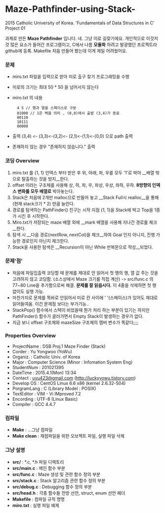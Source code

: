 # Maze-Pathfinder-using-Stack-
2015 Catholic University of Korea. 'Fundamentals of Data Structures in C' Project 01

과제로 만든 __Maze Pathfinder__ 입니다. 네. 그냥 미로 길찾기에요. 개인적으로 이것저것 많은 요소가 들어간 프로그램이고, C에서 나름 __모듈화__ 하려고 발광했던 프로젝트라 github에 등록. Makefile 처음 만들어 봤는데 이게 제일 어려웠어요.

### 문제
* miro.txt 파일을 입력으로 받아 미로 출구 찾기 프로그래밍을 수행
* 미로의 크기는 최대 50 * 50 을 넘어서지 않는다
* miro.txt 의 내용

        4 5 // 행과 열을 스페이스로 구분
        01000 // 1은 벽을 의미 , (0,0)에서 출발 (3,4)가 종료
        00110
        10111
        00000

* 출력 (3,4) <- (3,3)<-(3,2)<- (2,1)<-(1,1)<-(0,0) 으로 path 출력
* 존재하지 않는 경우 "존재하지 않습니다." 출력

### 코딩 Overview
1. miro.txt 를 {1, 1} 인덱스 부터 받은 후 위, 아래, 좌, 우를 모두 '1'로 박아 __배열 밖으로 탈출하는 것을 방지__한다.
2. offset 이라는 구조체를 사용해 상, 하, 좌, 우, 좌상, 우상, 좌하, 우하. __8방향의 인덱스 변화를 모두 배열로__ 박아놓는다.
3. Stack은 처음에 2개만 malloc으로 만들어 놓고 __Stack Full시 realloc__을 통해 (현재 stack크기 * 2) 만큼 늘린다. 
4. 경로를 탐색하는 PathFinder() 친구는 시작 지점 {1, 1}을 Stack에 박고 Top을 1증가 시킨 후 시작한다.
5. Miro.txt가 저장되는 maze 배열 외에 __mark 배열을 사용해 지나간 경로를 체크__한다.
6. 탐색 시 __다음 경로(nextRow, nextCol)을 체크__하여 Goal 인지 아니지, 진행 가능한 경로인지 아닌지 체크한다.
7. Stack을 사용한 탐색은 __Recursion이 아닌 While 반복문으로 작성__되었다.

### 문제'점'
* 처음에 파일입출력 코딩할 때 문제를 제대로 안 읽어서 첫 행의 행, 열 값 주는 것을 고려하지 않고 코딩함. (소스상에서 Maze 크기를 직접 계산) -> src/func.c 의 77~80 Line을 추가함으로써 해결. __문제를 잘 읽읍시다.__ 이 4줄을 삭제하면 첫 행 없이도 실행 가능.
* 마찬가지로 문제를 똑바로 안읽어서 미로 칸 사이에 ' '(스페이스)가 있어도 제대로 읽어들여옴. 이건 문제점 보다는 부가기능..
* StackPop() 함수에서 스택이 비었을때 뭔가 처리 하는 부분이 있기는 하지만 PathFinder() 함수가 굴러가면서 Empty Stack이 발생하는 경우가 없다.
* 지금 보니 offset 구조체와 mazeSize 구조체의 멤버 변수가 똑같다;;;;

### Properties Overview
*	ProjectName	: DSB Proj.1 Maze Finder (Stack)
*	Corder 		: Yu Yongwoo (YoWu)
*	Organiz.	: Catholic Univ. of Korea
*	Major		: Computer Science (Minor : Infomation System Eng)
*	StudentNum	: 201021395
*	DateTime	: 2015.4.1(Mon) 13:34
*	Contact		: uyu423@gmail.com (http://luckyyowu.tistory.com)
*	Develop OS	: CentOS Linux 6.6 x86 (kernel 2.6.32-504)
*	PorgramLang	: C (Library Model : POSIX)
*	TextEditor	: VIM - Vi IMproved 7.2
*	Encording	: UTF-8 (Linux Basic)
*	Compiler	: GCC 4.4.7

### 컴파일
* __Make__ : ...그냥 컴파일
* __Make clean__ : 재컴파일을 위한 오브젝트 파일, 실행 파일 삭제

### 그냥 설명
* __src/__ : *.c, *.h 파일 디렉토리
* __src/main.c__ : 메인 함수 부분
* __src/func.c__ : Maze 생성 및 관련 함수 정의 부분
* __src/stack.c__ : Stack 알고리즘 관련 함수 정의 부분
* __src/debug.c__ : Debugging 함수 정의 부분
* __src/head.h__ : 각종 함수들 전방 선언, struct, enum 선언 헤더
* __Makefile__ : 컴파일 규칙 명명
* __miro.txt__ : 실행 파일 예제
